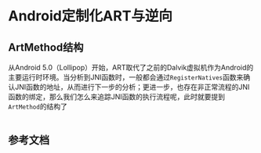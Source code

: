 # Android定制化ART与逆向

## ArtMethod结构

从Android 5.0（Lollipop）开始，ART取代了之前的Dalvik虚拟机作为Android的主要运行时环境。当分析到JNI函数时，一般都会通过`RegisterNatives`函数来确认JNI函数的地址，从而进行下一步的分析；更进一步，也存在非正常流程的JNI函数的绑定，那么我们怎么来追踪JNI函数的执行流程呢，此时就要提到`ArtMethod`的结构了

```c

```

## 参考文档

[](https://www.cnblogs.com/theseventhson/p/14952092.html)